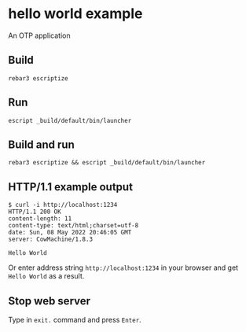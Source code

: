 # hello world example

An OTP application

## Build

`rebar3 escriptize`

## Run

`escript _build/default/bin/launcher`
	
## Build and run

`rebar3 escriptize && escript _build/default/bin/launcher`	


## HTTP/1.1 example output

```
$ curl -i http://localhost:1234
HTTP/1.1 200 OK
content-length: 11
content-type: text/html;charset=utf-8
date: Sun, 08 May 2022 20:46:05 GMT
server: CowMachine/1.8.3

Hello World
```

Or enter address string `http://localhost:1234` in your browser and get `Hello World` as a result.

## Stop web server

Type in `exit.` command and press `Enter`.
